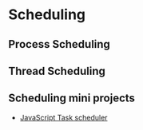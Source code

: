 # Scheduling


## Process Scheduling

## Thread Scheduling


## Scheduling mini projects
- [JavaScript Task scheduler](https://github.com/Karthik-Shenoy/Web_Dev/tree/main/JavaScript/TypeScript/LearnProject/TaskScheduler)
